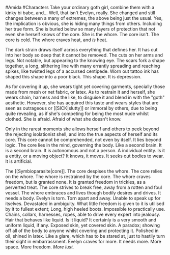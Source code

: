 #Amida #Characters 
Take your ordinary goth girl, combine them with a kinky bi babe, and…
Well, that isn't Evelyn, really.
She changed and still changes between a many of extremes, the above being just the usual. Yes, the implication is obvious, she is hiding many things from others.
Including her true form. 
She is buried below so many layers of protection that not even she herself knows of the core. 
She is the whore. The core isn't. 
The core is cold. The whore craves heat, and *is* heat.

The dark strain draws itself across everything that defines her. It has cut into her body so deep that it cannot be removed. The cuts on her arms and legs.
Not notable, but appearing to the knowing eye.
The scars fork a shape together, a long, slithering line with many errantly spreading and reaching spikes, like twisted legs of a accursed centipede.
Worn out tattoo ink has shaped this shape into a poor black.
This shape. It is depression.

As for covering it up, she wears tight yet covering garments, specially those made from mesh or net fabric, or latex. 
As to restrain it and herself, she wears chain, harness and the like, to disguise it and blend in with the "goth" aesthetic. However, she has acquired this taste and wears styles that are seen as outrageous or [[SICK|slutty]] or immoral by others, due to being quite revealing, as if she's competing for being the most nude whilst clothed. 
She is afraid. Afraid of what she doesn't know.


Only in the rarest moments she allows herself and others to peek beyond the rejecting isolationist shell, and into the true aspects of herself and its core. This core cannot be comprehended, not even by itself. It lies beyond logic. The core lies in the mind, governing the body. Like a second brain. It is a second brain. 
It is autonomous and not a person.
A individual entity. Is it a entity, or a moving object?
It knows, it moves.
It seeks out bodies to wear.
It is artificial.

The [[Symbioparasite|core]]. The core despises the whore. The core relies on the whore. 
The whore is restrained by the core.
The whore craves freedom, but is granted none. It is granted freedom in trickles, as a perverted treat. 
The core strives to break free, away from a rotten and foul vessel.
The whore embraces and lives though bodily desires and drives. It needs a body. 
Evelyn is torn. Torn apart and away. Unable to speak up for itselves. Devastated in ambiguity.
What little freedom is given to it is utilised by it to fullest extent;
Long, high heeled boots. Impossible to practically use.
Chains, collars, harnesses, ropes, able to drive every expert into jealousy. 
Hair that behaves like liquid. Is it liquid? It certainly is a very smooth and uniform liquid, if any. 
Exposed skin, yet covered skin. A paradox; showing off all of the body to anyone whilst covering and protecting it.
Polished in oil, shined in latex. Like a glare, which has to be stared at, just to hastily turn their sight in embarrassment.
Evelyn craves for more. It needs more. More space. More freedom. *More lust.*
